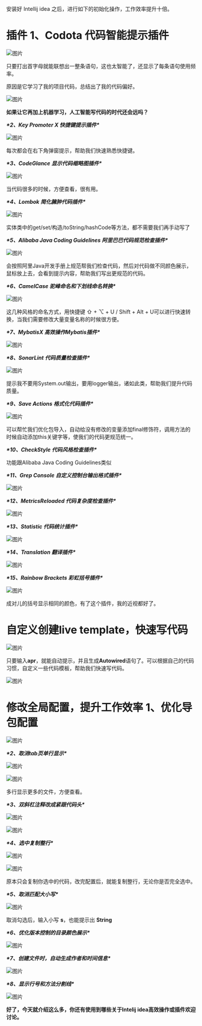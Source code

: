 



















安装好 Intellij idea 之后，进行如下的初始化操作，工作效率提升十倍。

#  **插件** **1、Codota 代码智能提示插件** 

![图片](https://mmbiz.qpic.cn/mmbiz_png/WpLd6CGLSOcjAegECzd4bQdYmUR3YD9reExQTJxEnWQbtzO6e5e53cnEyWFFICAxiajcUyxXXbDl6iae9K9w78CA/640?wx_fmt=png&wxfrom=5&wx_lazy=1&wx_co=1)

只要打出首字母就能联想出一整条语句，这也太智能了，还显示了每条语句使用频率。

原因是它学习了我的项目代码，总结出了我的代码偏好。



![图片](https://mmbiz.qpic.cn/mmbiz_png/WpLd6CGLSOcjAegECzd4bQdYmUR3YD9rciaU4xpGHRERKyhFrhIdjIQm0tj8nF7iaH6nuyKRzQbSl0wWsl6GaN2g/640?wx_fmt=png&wxfrom=5&wx_lazy=1&wx_co=1)

**如果让它再加上机器学习，人工智能写代码的时代还会远吗？**



***\*2、Key Promoter X 快捷键提示插件\****



![图片](https://mmbiz.qpic.cn/mmbiz_png/WpLd6CGLSOcjAegECzd4bQdYmUR3YD9rT9Eeerbj7BJ5V6nOXQelRicRB1lLutibuQn7LDVezhnjLWDlNsmro1gA/640?wx_fmt=png&wxfrom=5&wx_lazy=1&wx_co=1)

每次都会在右下角弹窗提示，帮助我们快速熟悉快捷键。



***\*3、CodeGlance 显示代码缩略图插件\****



![图片](https://mmbiz.qpic.cn/mmbiz_jpg/WpLd6CGLSOcjAegECzd4bQdYmUR3YD9rcY4QfZbbl1kmpVLlzPB6PcHCQTRfGlTpFIbxwCq0w1tR9ftRSwvl1g/640?wx_fmt=jpeg&wxfrom=5&wx_lazy=1&wx_co=1)

当代码很多的时候，方便查看，很有用。



***\*4、Lombok 简化臃肿代码插件\****



![图片](https://mmbiz.qpic.cn/mmbiz_png/WpLd6CGLSOcjAegECzd4bQdYmUR3YD9r0s7W5rrGSzbdjPmBPazeKA2CO87Jg6tdibYhVEiclbX3KHdG4UiczE3xA/640?wx_fmt=png&wxfrom=5&wx_lazy=1&wx_co=1)

实体类中的get/set/构造/toString/hashCode等方法，都不需要我们再手动写了



***\*5、Alibaba Java Coding Guidelines 阿里巴巴代码规范检查插件\****



![图片](https://mmbiz.qpic.cn/mmbiz_jpg/WpLd6CGLSOcjAegECzd4bQdYmUR3YD9rJ4ex3omCxYQBEsMxVfPRLPCRcFkKdhzMmunnNdr75phMhOvPFafbgQ/640?wx_fmt=jpeg&wxfrom=5&wx_lazy=1&wx_co=1)

会按照阿里Java开发手册上规范帮我们检查代码，然后对代码做不同颜色展示，鼠标放上去，会看到提示内容，帮助我们写出更规范的代码。



***\*6、CamelCase 驼峰命名和下划线命名转换\****



![图片](https://mmbiz.qpic.cn/mmbiz_png/WpLd6CGLSOcjAegECzd4bQdYmUR3YD9ryEFbUBoiazrgyYnBKuqC2MTukhGnltnncH3FiaOUkjPbUsKRMib2E8dfg/640?wx_fmt=png&wxfrom=5&wx_lazy=1&wx_co=1)

这几种风格的命名方式，用快捷键 ⇧ + ⌥ + U / Shift + Alt + U可以进行快速转换，当我们需要修改大量变量名称的时候很方便。



***\*7、MybatisX 高效操作Mybatis插件\****

![图片](https://mmbiz.qpic.cn/mmbiz_jpg/WpLd6CGLSOcjAegECzd4bQdYmUR3YD9rBPWyjp5MVIGdgmulicPLGWHbXhxiclWuAfNUhiaL7D2SXU4TFqeXictttA/640?wx_fmt=jpeg&wxfrom=5&wx_lazy=1&wx_co=1)



***\*8、SonarLint 代码质量检查插件\****



![图片](https://mmbiz.qpic.cn/mmbiz_jpg/WpLd6CGLSOcjAegECzd4bQdYmUR3YD9rnnnsW1FlrUDxbP62DKLMm59NAsib0Ebx3dmbibNibYkxea6VbMYofKOjg/640?wx_fmt=jpeg&wxfrom=5&wx_lazy=1&wx_co=1)

提示我不要用System.out输出，要用logger输出，诸如此类，帮助我们提升代码质量。



***\*9、Save Actions 格式化代码插件\****



![图片](https://mmbiz.qpic.cn/mmbiz_png/WpLd6CGLSOcjAegECzd4bQdYmUR3YD9rVNVaKWeGFTq2vIjYsrRzAjxvxOVtyK7X8YtQHJKoPN94xl8A9ic7OGQ/640?wx_fmt=png&wxfrom=5&wx_lazy=1&wx_co=1)

可以帮忙我们优化包导入，自动给没有修改的变量添加final修饰符，调用方法的时候自动添加this关键字等，使我们的代码更规范统一。



***\*10、CheckStyle 代码风格检查插件\****



功能跟Alibaba Java Coding Guidelines类似



***\*11、Grep Console 自定义控制台输出格式插件\****



![图片](https://mmbiz.qpic.cn/mmbiz_png/WpLd6CGLSOcjAegECzd4bQdYmUR3YD9rdUYdgC00vsZUSjDiaT5wI0mAO5bGjIZSicNUUL35FhLVyqiazujJ3DvyQ/640?wx_fmt=png&wxfrom=5&wx_lazy=1&wx_co=1)



***\*12、MetricsReloaded 代码复杂度检查插件\****



![图片](https://mmbiz.qpic.cn/mmbiz_png/WpLd6CGLSOcjAegECzd4bQdYmUR3YD9r3AGiac246PbadE8u03g0h1QkiaTRjOF8NgEcU6ibjItKxWlHcZoOyicTVQ/640?wx_fmt=png&wxfrom=5&wx_lazy=1&wx_co=1)



***\*13、Statistic 代码统计插件\****



![图片](https://mmbiz.qpic.cn/mmbiz_png/WpLd6CGLSOcjAegECzd4bQdYmUR3YD9rMFo8oaM2ArV6VemoJt4vjVKdicic2ZFz7NtsmdR4LSjg3WmdG1crejibQ/640?wx_fmt=png&wxfrom=5&wx_lazy=1&wx_co=1)



***\*14、Translation 翻译插件\****



![图片](https://mmbiz.qpic.cn/mmbiz_png/WpLd6CGLSOcjAegECzd4bQdYmUR3YD9r2ZicSuAvXxr9CI5OK76up6IB5fTAma7KIg4d9bHD33ZxgIoBXBIicWTA/640?wx_fmt=png&wxfrom=5&wx_lazy=1&wx_co=1)



***\*15、Rainbow Brackets 彩虹括号插件\****



![图片](https://mmbiz.qpic.cn/mmbiz_png/WpLd6CGLSOcjAegECzd4bQdYmUR3YD9rN0fHR9XL1uHBicCiaAQOVamAgLbcQvsvaL4mNo7I7zjdB8WMCqrWPmqw/640?wx_fmt=png&wxfrom=5&wx_lazy=1&wx_co=1)

成对儿的括号显示相同的颜色，有了这个插件，我的近视都好了。

#  **自定义创建live template，快速写代码** 

![图片](https://mmbiz.qpic.cn/mmbiz_jpg/WpLd6CGLSOcjAegECzd4bQdYmUR3YD9rMXrEGr47G2QHQmmvNQlJqPBhcSruCZlfuUwniaPm0UZMkdv1rk1w6SQ/640?wx_fmt=jpeg&wxfrom=5&wx_lazy=1&wx_co=1)

只要输入**apr**，就能自动提示，并且生成**Autowired**语句了。可以根据自己的代码习惯，自定义一些代码模板，帮助我们快速写代码。



![图片](https://mmbiz.qpic.cn/mmbiz_jpg/WpLd6CGLSOcjAegECzd4bQdYmUR3YD9r0GvVV3ZvCocKv10oEHC6w5W3AIDEqdj1eAWuhldg33vb7AabhOmsIw/640?wx_fmt=jpeg&wxfrom=5&wx_lazy=1&wx_co=1)

#  **修改全局配置，提升工作效率** **1、优化导包配置** 

![图片](https://mmbiz.qpic.cn/mmbiz_png/WpLd6CGLSOcjAegECzd4bQdYmUR3YD9raPwHj9FYelp14f5biaI2KWAicLrgKzOpJvm9BVSTdI5N7ib4YHqoMh29Q/640?wx_fmt=png&wxfrom=5&wx_lazy=1&wx_co=1)



***\*2、取消tab页单行显示\****



![图片](https://mmbiz.qpic.cn/mmbiz_png/WpLd6CGLSOcjAegECzd4bQdYmUR3YD9rAicXWRlCWnG1wqOniaURGgAUfLv9DnPboounHNxehU6W5qicPty4Oy1xA/640?wx_fmt=png&wxfrom=5&wx_lazy=1&wx_co=1)

![图片](https://mmbiz.qpic.cn/mmbiz_png/WpLd6CGLSOcjAegECzd4bQdYmUR3YD9rvzCds5ibVCeu8zLvpZMibw2axEFjceWRUgMQbs8pKkpG4OWBDfH8LnOg/640?wx_fmt=png&wxfrom=5&wx_lazy=1&wx_co=1)

多行显示更多的文件，方便查看。



***\*3、双斜杠注释改成紧跟代码头\****



![图片](https://mmbiz.qpic.cn/mmbiz_png/WpLd6CGLSOcjAegECzd4bQdYmUR3YD9rYpKXXMkJNss27v2kg4zIRYk1iaibV0hY2cKml8lMjPicVhR3kSSiclgaQA/640?wx_fmt=png&wxfrom=5&wx_lazy=1&wx_co=1)

![图片](https://mmbiz.qpic.cn/mmbiz_png/WpLd6CGLSOcjAegECzd4bQdYmUR3YD9rekibwwUfvz9b1XKgZ69GP5IZUxwOo2ofia85QJ0qKuV1jOhqFFUdg9VA/640?wx_fmt=png&wxfrom=5&wx_lazy=1&wx_co=1)



***\*4、选中复制整行\****



![图片](https://mmbiz.qpic.cn/mmbiz_png/WpLd6CGLSOcjAegECzd4bQdYmUR3YD9ricQ5uWWR2OVlpZ7SSRSlGoyUsPMVE8Zaha6KZdN7ibH2UhZ2uibJbxicwQ/640?wx_fmt=png&wxfrom=5&wx_lazy=1&wx_co=1)

![图片](https://mmbiz.qpic.cn/mmbiz_png/WpLd6CGLSOcjAegECzd4bQdYmUR3YD9rKF9HauT7rYibnsYrqy9p1GkRVUvfEWv8h2CnkFSvlRwy2icOrDWOawhw/640?wx_fmt=png&wxfrom=5&wx_lazy=1&wx_co=1)

原本只会复制你选中的代码，改完配置后，就能复制整行，无论你是否完全选中。



***\*5、取消匹配大小写\****



![图片](https://mmbiz.qpic.cn/mmbiz_png/WpLd6CGLSOcjAegECzd4bQdYmUR3YD9rOwNVnaQ9HmQdQ3Bicduk2plr5K7a6tWyzrlDFnVK9Gicfv68UN64Byog/640?wx_fmt=png&wxfrom=5&wx_lazy=1&wx_co=1)

取消勾选后，输入小写 **s**，也能提示出 **String**



***\*6、优化版本控制的目录颜色展示\****



![图片](https://mmbiz.qpic.cn/mmbiz_png/WpLd6CGLSOcjAegECzd4bQdYmUR3YD9rAqJ3zkW0qjSSkxVk3kuIwICLOGWZS6vwuTSuib5iauMrr2w491xKINVQ/640?wx_fmt=png&wxfrom=5&wx_lazy=1&wx_co=1)



***\*7、创建文件时，自动生成作者和时间信息\****



![图片](https://mmbiz.qpic.cn/mmbiz_png/WpLd6CGLSOcjAegECzd4bQdYmUR3YD9rYUIUaqwghwTKPdoMvBQhzbN8kvWgicVUJWj7kEiax9W1ou0P6fTTtzvA/640?wx_fmt=png&wxfrom=5&wx_lazy=1&wx_co=1)



***\*8、显示行号和方法分割线\****



![图片](https://mmbiz.qpic.cn/mmbiz_png/WpLd6CGLSOcjAegECzd4bQdYmUR3YD9rYrvicChCRy2C4hubBoyq9MlZPOvomnibqNZrKvs5mJ0aMO8JW169LryA/640?wx_fmt=png&wxfrom=5&wx_lazy=1&wx_co=1)

**好了，今天就介绍这么多，你还有使用到哪些关于Intelij idea高效操作或插件欢迎讨论。**